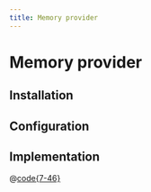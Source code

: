 ```yaml
---
title: Memory provider
---
```

# Memory provider

## Installation

## Configuration

## Implementation

@[code{7-46}](../../packages/strapi-provider-rest-cache-memory/lib/MemoryCacheProvider.js)